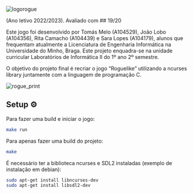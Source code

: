 ![logorogue](https://github.com/joaodiaslobo/rogue-pointers/assets/30907944/f885fc2f-5963-4216-841d-a356bb4cb102)



(Ano letivo 2022/2023). 
Avaliado com 
          ## 19/20

Este jogo foi desenvolvido por Tomás Melo (A104529), João Lobo (A104356), Rita Camacho (A104439) e Sara Lopes (A104179), alunos que frequentam atualmente a Licenciatura de Engenharia Informática na Universidade do Minho, Braga. Este projeto enquadra-se na unidade curricular Laboratórios de Informática II do 1º ano 2º semestre.


O objetivo do projeto final é recriar o jogo “Roguelike” utilizando a ncurses library juntamente com a linguagem de programação C.

![rogue_print](https://github.com/joaodiaslobo/rogue-pointers/assets/30907944/f2de4923-3f11-4d2f-b910-b1d5f4cb7451)

## Setup  ⚙️

Para fazer uma build e iniciar o jogo:
```bash
make run
```
Para apenas fazer uma build do projeto:
```bash
make
```

É necessário ter a biblioteca ncurses e SDL2 instaladas (exemplo de instalação em debian):

```bash
sudo apt-get install libncurses-dev
sudo apt-get install libsdl2-dev
```
